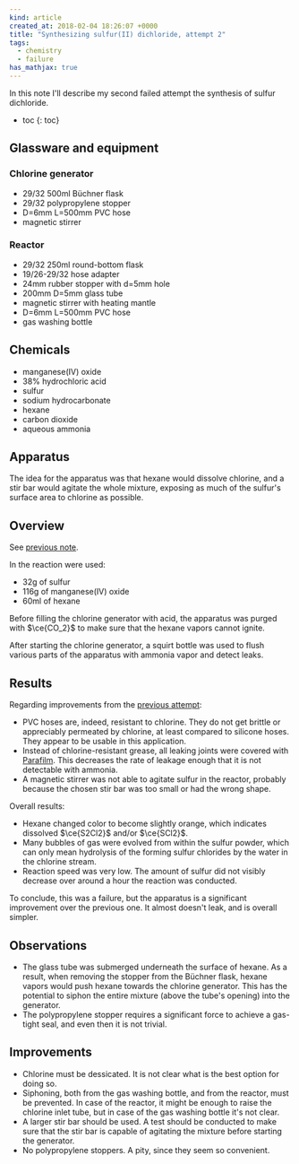 ```yaml
---
kind: article
created_at: 2018-02-04 18:26:07 +0000
title: "Synthesizing sulfur(II) dichloride, attempt 2"
tags:
  - chemistry
  - failure
has_mathjax: true
---
```


In this note I'll describe my second failed attempt the synthesis of sulfur dichloride.

<!--more-->

* toc
{: toc}

## Glassware and equipment

### Chlorine generator

  * 29/32 500ml Büchner flask
  * 29/32 polypropylene stopper
  * D=6mm L=500mm PVC hose
  * magnetic stirrer

### Reactor

  * 29/32 250ml round-bottom flask
  * 19/26-29/32 hose adapter
  * 24mm rubber stopper with d=5mm hole
  * 200mm D=5mm glass tube
  * magnetic stirrer with heating mantle
  * D=6mm L=500mm PVC hose
  * gas washing bottle

## Chemicals

  * manganese(IV) oxide
  * 38% hydrochloric acid
  * sulfur
  * sodium hydrocarbonate
  * hexane
  * carbon dioxide
  * aqueous ammonia

## Apparatus

<object type="image/svg+xml" data="/images/sulfur-chloride-synth/try-2/apparatus.svg">
</object>

The idea for the apparatus was that hexane would dissolve chlorine, and a stir bar would agitate the whole mixture, exposing as much of the sulfur's surface area to chlorine as possible.

## Overview

See [previous note](/notes/2018-01-02/synthesizing-sulfur-dichloride/#overview).

In the reaction were used:

  * 32g of sulfur
  * 116g of manganese(IV) oxide
  * 60ml of hexane

Before filling the chlorine generator with acid, the apparatus was purged with $\ce{CO_2}$ to make sure that the hexane vapors cannot ignite.

After starting the chlorine generator, a squirt bottle was used to flush various parts of the apparatus with ammonia vapor and detect leaks.

## Results

Regarding improvements from the [previous attempt](/notes/2018-01-02/synthesizing-sulfur-dichloride/#improvements):

  * PVC hoses are, indeed, resistant to chlorine. They do not get brittle or appreciably permeated by chlorine, at least compared to silicone hoses. They appear to be usable in this application.
  * Instead of chlorine-resistant grease, all leaking joints were covered with [Parafilm](https://en.wikipedia.org/wiki/Parafilm). This decreases the rate of leakage enough that it is not detectable with ammonia.
  * A magnetic stirrer was not able to agitate sulfur in the reactor, probably because the chosen stir bar was too small or had the wrong shape.

Overall results:

  * Hexane changed color to become slightly orange, which indicates dissolved $\ce{S2Cl2}$ and/or $\ce{SCl2}$.
  * Many bubbles of gas were evolved from within the sulfur powder, which can only mean hydrolysis of the forming sulfur chlorides by the water in the chlorine stream.
  * Reaction speed was very low. The amount of sulfur did not visibly decrease over around a hour the reaction was conducted.

To conclude, this was a failure, but the apparatus is a significant improvement over the previous one. It almost doesn't leak, and is overall simpler.

## Observations

  * The glass tube was submerged underneath the surface of hexane. As a result, when removing the stopper from the Büchner flask, hexane vapors would push hexane towards the chlorine generator. This has the potential to siphon the entire mixture (above the tube's opening) into the generator.
  * The polypropylene stopper requires a significant force to achieve a gas-tight seal, and even then it is not trivial.

## Improvements

  * Chlorine must be dessicated. It is not clear what is the best option for doing so.
  * Siphoning, both from the gas washing bottle, and from the reactor, must be prevented. In case of the reactor, it might be enough to raise the chlorine inlet tube, but in case of the gas washing bottle it's not clear.
  * A larger stir bar should be used. A test should be conducted to make sure that the stir bar is capable of agitating the mixture before starting the generator.
  * No polypropylene stoppers. A pity, since they seem so convenient.
